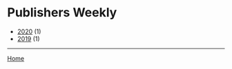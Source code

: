 # Publishers Weekly

  * [2020](./publishers-weekly-2020.md/) (1)
  * [2019](./publishers-weekly-2019.md/) (1)

----

[Home](../)
